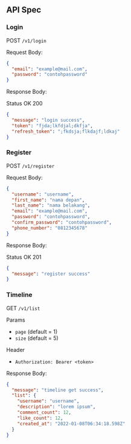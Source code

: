 ## API Spec

### Login

POST `/v1/login`

Request Body:

```json
{
  "email": "example@mail.com",
  "password": "contohpassword"
}
```

Response Body:

Status OK 200

```json
{
  "message": "login success",
  "token": "fjda;lkfdjal;dkfja",
  "refresh_token": ";fkdsja;flkdajf;ldkaj"
}
```

### Register

POST `/v1/register`

Request Body:

```json
{
  "username": "username",
  "first_name": "nama depan",
  "last_name": "nama belakang",
  "email": "example@mail.com",
  "password": "contohpassword",
  "confirm_password": "contohpassword",
  "phone_number": "0812345678"
}
```

Response Body:

Status OK 201

```json
{
  "message": "register success"
}
```

### Timeline

GET `/v1/list`

Params

- `page` (default = 1)
- `size` (default = 5)

Header

- `Authorization: Bearer <token>`

Response Body:

```json
{
  "message": "timeline get success",
  "list": {
    "username": "username",
    "description": "lorem ipsum",
    "comment_count": 12,
    "like_count": 12,
    "created_at": "2022-01-08T06:34:18.598Z"
  }
}
```